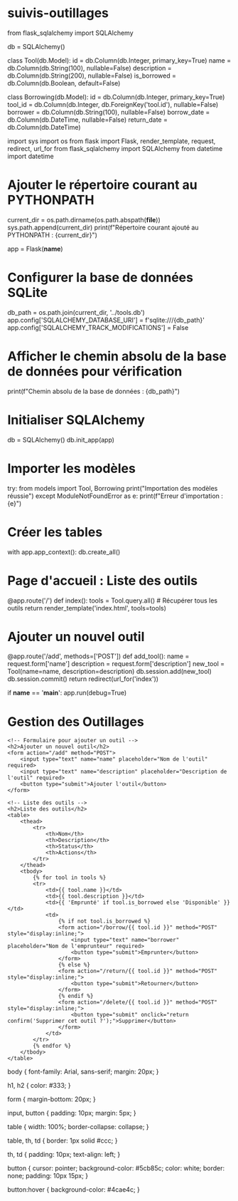 # suivis-outillages

from flask_sqlalchemy import SQLAlchemy

db = SQLAlchemy()

class Tool(db.Model):
    id = db.Column(db.Integer, primary_key=True)
    name = db.Column(db.String(100), nullable=False)
    description = db.Column(db.String(200), nullable=False)
    is_borrowed = db.Column(db.Boolean, default=False)

class Borrowing(db.Model):
    id = db.Column(db.Integer, primary_key=True)
    tool_id = db.Column(db.Integer, db.ForeignKey('tool.id'), nullable=False)
    borrower = db.Column(db.String(100), nullable=False)
    borrow_date = db.Column(db.DateTime, nullable=False)
    return_date = db.Column(db.DateTime)



import sys
import os
from flask import Flask, render_template, request, redirect, url_for
from flask_sqlalchemy import SQLAlchemy
from datetime import datetime

# Ajouter le répertoire courant au PYTHONPATH
current_dir = os.path.dirname(os.path.abspath(__file__))
sys.path.append(current_dir)
print(f"Répertoire courant ajouté au PYTHONPATH : {current_dir}")

app = Flask(__name__)

# Configurer la base de données SQLite
db_path = os.path.join(current_dir, '../tools.db')
app.config['SQLALCHEMY_DATABASE_URI'] = f'sqlite:///{db_path}'
app.config['SQLALCHEMY_TRACK_MODIFICATIONS'] = False

# Afficher le chemin absolu de la base de données pour vérification
print(f"Chemin absolu de la base de données : {db_path}")

# Initialiser SQLAlchemy
db = SQLAlchemy()
db.init_app(app)

# Importer les modèles
try:
    from models import Tool, Borrowing
    print("Importation des modèles réussie")
except ModuleNotFoundError as e:
    print(f"Erreur d'importation : {e}")

# Créer les tables
with app.app_context():
    db.create_all()

# Page d'accueil : Liste des outils
@app.route('/')
def index():
    tools = Tool.query.all()  # Récupérer tous les outils
    return render_template('index.html', tools=tools)

# Ajouter un nouvel outil
@app.route('/add', methods=['POST'])
def add_tool():
    name = request.form['name']
    description = request.form['description']
    new_tool = Tool(name=name, description=description)
    db.session.add(new_tool)
    db.session.commit()
    return redirect(url_for('index'))

if __name__ == '__main__':
    app.run(debug=True)


<!DOCTYPE html>
<html lang="fr">
<head>
    <meta charset="UTF-8">
    <meta name="viewport" content="width=device-width, initial-scale=1.0">
    <title>Gestion des Outillages</title>
    <link rel="stylesheet" href="/static/style.css">
</head>
<body>
    <h1>Gestion des Outillages</h1>

    <!-- Formulaire pour ajouter un outil -->
    <h2>Ajouter un nouvel outil</h2>
    <form action="/add" method="POST">
        <input type="text" name="name" placeholder="Nom de l'outil" required>
        <input type="text" name="description" placeholder="Description de l'outil" required>
        <button type="submit">Ajouter l'outil</button>
    </form>

    <!-- Liste des outils -->
    <h2>Liste des outils</h2>
    <table>
        <thead>
            <tr>
                <th>Nom</th>
                <th>Description</th>
                <th>Status</th>
                <th>Actions</th>
            </tr>
        </thead>
        <tbody>
            {% for tool in tools %}
            <tr>
                <td>{{ tool.name }}</td>
                <td>{{ tool.description }}</td>
                <td>{{ 'Emprunté' if tool.is_borrowed else 'Disponible' }}</td>
                <td>
                    {% if not tool.is_borrowed %}
                    <form action="/borrow/{{ tool.id }}" method="POST" style="display:inline;">
                        <input type="text" name="borrower" placeholder="Nom de l'emprunteur" required>
                        <button type="submit">Emprunter</button>
                    </form>
                    {% else %}
                    <form action="/return/{{ tool.id }}" method="POST" style="display:inline;">
                        <button type="submit">Retourner</button>
                    </form>
                    {% endif %}
                    <form action="/delete/{{ tool.id }}" method="POST" style="display:inline;">
                        <button type="submit" onclick="return confirm('Supprimer cet outil ?');">Supprimer</button>
                    </form>
                </td>
            </tr>
            {% endfor %}
        </tbody>
    </table>
</body>
</html>

body {
    font-family: Arial, sans-serif;
    margin: 20px;
}

h1, h2 {
    color: #333;
}

form {
    margin-bottom: 20px;
}

input, button {
    padding: 10px;
    margin: 5px;
}

table {
    width: 100%;
    border-collapse: collapse;
}

table, th, td {
    border: 1px solid #ccc;
}

th, td {
    padding: 10px;
    text-align: left;
}

button {
    cursor: pointer;
    background-color: #5cb85c;
    color: white;
    border: none;
    padding: 10px 15px;
}

button:hover {
    background-color: #4cae4c;
}
